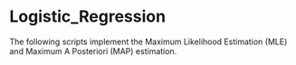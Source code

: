 # Logistic_Regression
The following scripts implement the Maximum Likelihood Estimation (MLE) and Maximum A Posteriori (MAP) estimation.
